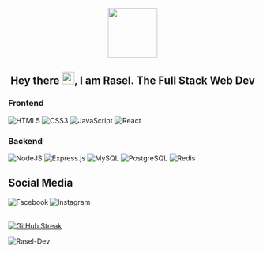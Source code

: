 <div id="header" align="center">
  <img src="https://media.giphy.com/media/lP8xu5t2DLGG045H8F/giphy.gif" width="100"/>
  <br />
  <h2>Hey there <img src="https://media.giphy.com/media/hvRJCLFzcasrR4ia7z/giphy.gif" width="25px">, I am Rasel. The Full Stack Web Dev</h2>
</div>


### Frontend

<div>
  <img  alt="HTML5" src="https://img.shields.io/badge/html5-%23E34F26.svg?style=for-the-badge&logo=html5&logoColor=white"/>
  <img  alt="CSS3" src="https://img.shields.io/badge/css3-%231572B6.svg?style=for-the-badge&logo=css3&logoColor=white"/>
  <img  alt="JavaScript" src="https://img.shields.io/badge/javascript-%23323330.svg?style=for-the-badge&logo=javascript&logoColor=%23F7DF1E"/>
  <img  alt="React" src="https://img.shields.io/badge/react-%2320232a.svg?style=for-the-badge&logo=react&logoColor=%2361DAFB"/>
</div>

### Backend

<div>
  <img  alt="NodeJS" src="https://img.shields.io/badge/node.js-%2343853D.svg?style=for-the-badge&logo=node-dot-js&logoColor=white"/>
  <img  alt="Express.js" src="https://img.shields.io/badge/express.js-%23404d59.svg?style=for-the-badge&logo=express&logoColor=%2361DAFB"/>
  <img  alt="MySQL" src="https://img.shields.io/badge/Mysql-orange.svg?style=for-the-badge&logo=mysql&logoColor=white"/>
  <img  alt="PostgreSQL" src ="https://img.shields.io/badge/Postgresql-blue?logo=postgresql&logoColor=white&style=for-the-badge"/>
  <img  alt="Redis" src="https://img.shields.io/badge/redis-%23DD0031.svg?style=for-the-badge&logo=redis&logoColor=white"/>  
</div>

## Social Media

<div id="badges" align="center">
  <a href="https://www.facebook.com/RaselDevGet">
    <img align="left" alt="Facebook" src="https://img.shields.io/badge/Facebook-blue?logo=facebook&logoColor=white&style=for-the-badge" />
  </a>
  <a href="https://www.instagram.com/rasel_dev/">
    <img align="left" alt="Instagram" src="https://img.shields.io/badge/Instagram-E4405F?style=for-the-badge&logo=instagram&logoColor=white" />
  </a>
</div>
<br />
<br />

[![GitHub Streak](http://github-readme-streak-stats.herokuapp.com?user=Rasel-Dev&theme=tokyonight&hide_border=true&date_format=M%20j%5B%2C%20Y%5D)](https://git.io/streak-stats)


<img src="https://github-readme-stats.vercel.app/api?username=Rasel-Dev&show_icons=true&theme=gotham" alt="Rasel-Dev" />




